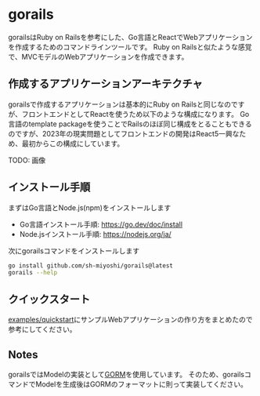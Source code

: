 # gorails

gorailsはRuby on Railsを参考にした、Go言語とReactでWebアプリケーションを作成するためのコマンドラインツールです。
Ruby on Railsと似たような感覚で、MVCモデルのWebアプリケーションを作成できます。

## 作成するアプリケーションアーキテクチャ

gorailsで作成するアプリケーションは基本的にRuby on Railsと同じなのですが、フロントエンドとしてReactを使うため以下のような構成になります。
Go言語のtemplate packageを使うことでRailsのほぼ同じ構成をとることもできるのですが、2023年の現実問題としてフロントエンドの開発はReact5一興なため、最初からこの構成にしています。

TODO: 画像

## インストール手順

まずはGo言語とNode.js(npm)をインストールします

- Go言語インストール手順: https://go.dev/doc/install
- Node.jsインストール手順: https://nodejs.org/ja/

次にgorailsコマンドをインストールします

```bash
go install github.com/sh-miyoshi/gorails@latest
gorails --help
```

## クイックスタート

[examples/quickstart](./examples/quickstart)にサンプルWebアプリケーションの作り方をまとめたので参考にしてください。

## Notes

gorailsではModelの実装として[GORM](https://gorm.io/ja_JP/docs/index.html)を使用しています。
そのため、gorailsコマンドでModelを生成後はGORMのフォーマットに則って実装してください。
